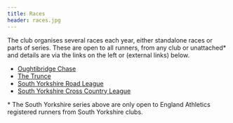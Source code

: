 ```yaml
---
title: Races
header: races.jpg
---
```


The club organises several races each year, either standalone races or parts of series. These are open to all runners, from any club or unattached* and details are via the links on the left or (external links) below.

- [Oughtibridge Chase](https://www.oughtibridgegala.org/the-tom-holmes-gala-chase)
- [The Trunce](http://www.trunce.org/)
- [South Yorkshire Road League](https://www.sycaa.org.uk/road/)
- [South Yorkshire Cross Country League](https://www.sycaa.org.uk/cross-country/)

\* The South Yorkshire series above are only open to England Athletics registered runners from South Yorkshire clubs.